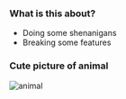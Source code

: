 ### What is this about?

- Doing some shenanigans
- Breaking some features

### Cute picture of animal

![animal](https://media2.giphy.com/media/5kq0GCjHA8Rwc/giphy.gif)
